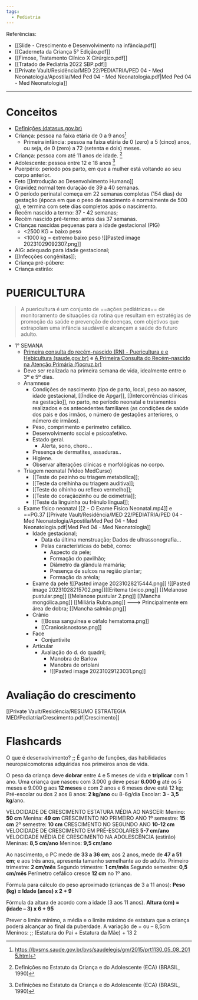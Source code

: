 ```yaml
---
tags:
  - Pediatria
---
```

Referências: 
* [[Slide - Crescimento e Desenvolvimento na infância.pdf]]
* [[Caderneta da Criança 5° Edição.pdf]]
* [[Fimose, Tratamento Clínico X Cirúrgico.pdf]]
* [[Tratado de Pediatria 2022 SBP.pdf]]
* [[Private Vault/Residência/MED 22/PEDIATRIA/PED 04 - Med Neonatologia/Apostila/Med Ped 04 - Med Neonatologia.pdf|Med Ped 04 - Med Neonatologia]]
---
# Conceitos 
* [Definições (datasus.gov.br)](http://www2.datasus.gov.br/cid10/V2008/WebHelp/definicoes.htm#:~:text=O%20per%C3%ADodo%20perinatal%20come%C3%A7a%20em,dias%20completos%20ap%C3%B3s%20o%20nascimento.&text=O%20per%C3%ADodo%20neonatal%20come%C3%A7a%20no,dias%20completos%20depois%20do%20nascimento.)
* Criança: pessoa na faixa etária de 0 a 9 anos[^1]
	* Primeira infância: pessoa na faixa etária de 0 (zero) a 5 (cinco) anos, ou seja, de 0 (zero) a 72 (setenta e dois) meses.
* Criança: pessoa com até 11 anos de idade. [^2]
* Adolescente: pessoa entre 12 e 18 anos [^2]
* Puerpério: período pós parto, em que a mulher está voltando ao seu corpo anterior. 
* Feto [[Introdução ao Desenvolvimento Humano]]
* Gravidez normal tem duração de 39 a 40 semanas. 
* O período perinatal começa em 22 semanas completas (154 dias) de gestação (época em que o peso de nascimento é normalmente de 500 g), e termina com sete dias completos após o nascimento.
* Recém nascido a termo: 37 - 42 semanas;
* Recém nascido pré-termo: antes das 37 semanas. 
* Crianças nascidas pequenas para a idade gestacional (PIG)
	* <2500 KG = baixo peso
	* <1000 kg = extremo baixo peso
	 ![[Pasted image 20231029092307.png]]
* AIG: adequado para idade gestacional;
* [[Infecções congênitas]];
* Criança pré-púbere:
* Criança estirão:

# PUERICULTURA

> A puericultura é um conjunto de ==ações pediátricas== de monitoramento de situações da rotina que resultam em estratégias de promoção da saúde e prevenção de doenças, com objetivos que extrapolam uma infância saudável e alcançam a saúde do futuro adulto.

* 1° SEMANA
	* [Primeira consulta do recém-nascido (RN) - Puericultura e e Hebicultura (saude.gov.br)](https://linhasdecuidado.saude.gov.br/portal/puericultura/unidade-de-atencao-primaria/recem-nascido/#:~:text=Procura%20avaliar%20principalmente%20as%20condi%C3%A7%C3%B5es,pais%20e%20dos%20irm%C3%A3os%2C%20o)  e [A Primeira Consulta do Recém-nascido na Atenção Primária (fiocruz.br)](https://portaldeboaspraticas.iff.fiocruz.br/atencao-crianca/a-primeira-consulta-do-recem-nascido-na-atencao-primaria/)
	* Deve ser realizada na primeira semana de vida, idealmente entre o 3º e 5º dias.
	* Anamnese 
		* Condições de nascimento (tipo de parto, local, peso ao nascer, idade gestacional, [[Índice de Apgar]], [[Intercorrências clínicas na gestação]], no parto, no período neonatal e tratamentos realizados e os antecedentes familiares (as condições de saúde dos pais e dos irmãos, o número de gestações anteriores, o número de irmãos). 
		* Peso, comprimento e perímetro cefálico. 
		* Desenvolvimento social e psicoafetivo. 
		* Estado geral. 
			* Alerta, sono, choro... 
		* Presença de dermatites, assaduras..  
		* Higiene. 
		* Observar alterações clínicas e morfológicas no corpo. 
	* Triagem neonatal (Video MedCurso)
		* [[Teste do pezinho ou triagem metabólica]]; 
		* [[Teste da orelhinha ou triagem auditiva]]; 
		* [[Teste do olhinho ou reflexo vermelho]]; 
		* [[Teste do coraçãozinho ou de oximetria]]; 
		* [[Teste da linguinha ou frênulo lingual]]; 
	* Exame físico neonatal [[2 - O Exame Fisico Neonatal.mp4]] e ==PG.37 [[Private Vault/Residência/MED 22/PEDIATRIA/PED 04 - Med Neonatologia/Apostila/Med Ped 04 - Med Neonatologia.pdf|Med Ped 04 - Med Neonatologia]]
		* Idade gestacional; 
			* Data da última menstruação; Dados de ultrassonografia... 
			* Pelas características do bebê, como: 
				* Aspecto da pele; 
				* Formação do pavilhão; 
				* Diâmetro da glândula mamária; 
				* Presença de sulcos na região plantar; 
				* Formação da aréola; 
		* Exame da pele 
			![[Pasted image 20231028215444.png]]
			![[Pasted image 20231028215702.png]][[Eritema tóxico.png]]
			[[Melanose pustular.png]] [[Melanose pustular 2.png]]
			[[Mancha mongólica.png]]
			[[Miliária Rubra.png]] ---> Principalmente em área de dobra;
			[[Mancha salmão.png]]
		* Crânio 
			* [[Bossa sanguínea e céfalo hematoma.png]]
			* [[Craniosisnostose.png]]
		* Face
			* Conjuntivite 
		* Articular 
			* Avaliação do d. do quadril;
				* Manobra de Barlow
				* Manobra de ortolani 
				* ![[Pasted image 20231029123031.png]]
# Avaliação do crescimento
[[Private Vault/Residência/RESUMO ESTRATEGIA MED/Pediatria/Crescimento.pdf|Crescimento]]


# Flashcards 
O que é desenvolvimento? ;; É ganho de funções, das habilidades neuropsicomotoras adquiridas nos primeiros anos de vida.
<!--SR:!2023-11-02,3,250-->
O peso da criança deve **dobrar** entre 4 e 5 meses de vida e **triplicar** com 1 ano.
Uma criança que nasceu com 3.000 g deve pesar **6.000 g** até os 5 meses e 9.000 g aos **12 meses** e com 2 anos e 6 meses deve está 12 kg; 
Pré-escolar ou dos 2 aos 8 anos: **2 kg/ano** ou 8-6g/dia Escolar: **3 - 3,5 kg**/ano.
<!--SR:!2023-11-03,4,270!2023-11-03,4,270!2023-11-03,4,270!2023-11-03,4,270!2023-10-31,1,230!2023-10-31,1,230-->

VELOCIDADE DE CRESCIMENTO ESTATURA MÉDIA AO NASCER: 
Menino: **50 cm**
Menina: **49 cm** 
CRESCIMENTO NO PRIMEIRO ANO
1º semestre: **15 cm**
2º semestre: **10 cm**
CRESCIMENTO NO SEGUNDO ANO
**10-12 cm**
VELOCIDADE DE CRESCIMENTO EM PRÉ-ESCOLARES
**5-7 cm/ano** 
VELOCIDADE MÉDIA DE CRESCIMENTO NA ADOLESCÊNCIA (estirão) 
Meninas: **8,5 cm/ano** Meninos: **9,5 cm/ano**
<!--SR:!2023-11-03,4,270!2023-11-02,3,250!2023-11-03,4,270!2023-11-02,3,250!2023-10-31,1,230!2023-11-03,4,270!2023-10-31,1,230!2023-11-02,3,250-->

Ao nascimento, o PC mede de **33 a 36 cm**; aos 2 anos, mede de **47 a 51 cm**; e aos três anos, apresenta tamanho semelhante ao do adulto.
Primeiro trimestre: **2 cm/mês** Segundo trimestre: **1 cm/mês** Segundo semestre: **0,5 cm/mês** Perímetro cefálico cresce **12 cm** no 1º ano.
<!--SR:!2023-10-31,1,230!2023-10-31,1,230!2023-10-31,1,230!2023-11-03,4,270!2023-10-31,1,230!2023-10-31,1,230-->

Fórmula para cálculo do peso aproximado (crianças de 3 a 11 anos): **Peso (kg) = Idade (anos) x 2 + 9**
<!--SR:!2023-10-31,1,230-->

Fórmula da altura de acordo com a idade (3 aos 11 anos). **Altura (cm) = (idade – 3) x 6 + 95**
<!--SR:!2023-10-31,1,230-->

Prever o limite mínimo, a média e o limite máximo de estatura que a criança poderá alcançar ao final da puberdade. A variação de + ou – 8,5cm Meninos: ;; (Estatura do Pai + Estatura da Mãe) + 13 2
<!--SR:!2023-11-03,4,270-->



[^1]: https://bvsms.saude.gov.br/bvs/saudelegis/gm/2015/prt1130_05_08_2015.html
[^2]: Definições no Estatuto da Criança e do Adolescente (ECA) (BRASIL, 1990)

